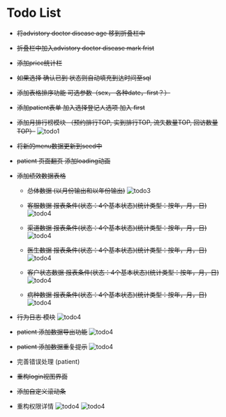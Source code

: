 # Todo List


- ~~将advistory doctor disease age 移到折叠栏中~~

- ~~折叠栏中加入advistory doctor disease mark frist~~

- ~~添加price统计栏~~

- ~~如果选择 确认已到 状态则自动填充到达时间至sql~~

- ~~添加表格排序功能 可选参数（sex， 各种date，first？）~~

- ~~添加patient表单 加入选择登记人选项 加入 first~~

- ~~添加月排行榜模块 （预约排行TOP, 实到排行TOP, 流失数量TOP, 回访数量TOP）~~
![todo1](./todo1.png-del)

- ~~将新的menu数据更新到seed中~~

- ~~patient 页面翻页 添加loading动画~~

+ ~~添加绩效数据表格~~
  - ~~总体数据 (以月份输出和以年份输出)~~
   ![todo3](./todo3.png-del)

  - ~~客服数据 报表条件(状态：4个基本状态)(统计类型：按年，月，日)~~
   ![todo4](./todo4.png-del)

   - ~~渠道数据 报表条件(状态：4个基本状态)(统计类型：按年，月，日)~~
   ![todo4](./todo6.png-del)

   - ~~医生数据 报表条件(状态：4个基本状态)(统计类型：按年，月，日)~~
   ![todo4](./todo7.png-del)

   - ~~客户状态数据 报表条件(状态：4个基本状态)(统计类型：按年，月，日)~~
   ![todo4](./todo8.png-del)

   - ~~病种数据 报表条件(状态：4个基本状态)(统计类型：按年，月，日)~~
   ![todo4](./todo5.png-del)

- ~~行为日志 模块~~
![todo4](./todo9.png-del)

- ~~patient 添加数据导出功能~~
![todo4](./todo12.png-del)

- ~~patient 添加数据重复提示~~
![todo4](./todo13.png-del)

- 完善错误处理 (patient)

- ~~重构login视图界面~~

- ~~添加自定义滚动条~~

- 重构权限详情
![todo4](./todo10.png-del)
![todo4](./todo11.png-del)
